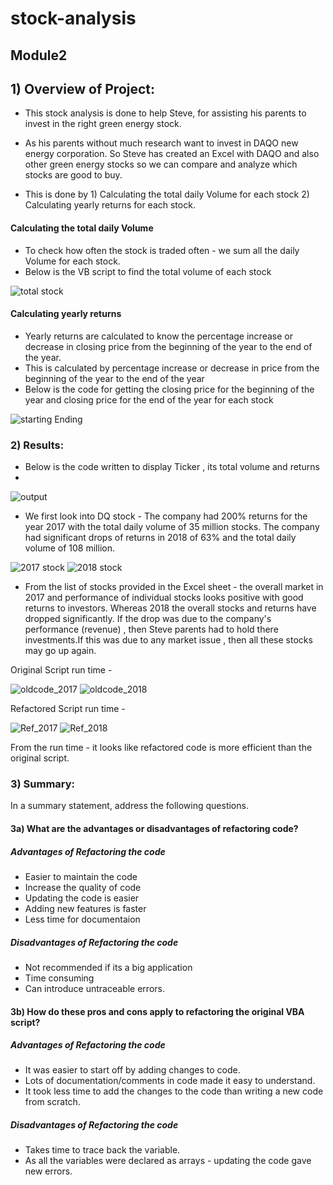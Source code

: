 # stock-analysis
## Module2

## 1) Overview of Project: 

- This stock analysis is done to help Steve, for assisting his parents to invest in the right green energy stock.

- As his parents without much research want to invest in DAQO new energy corporation. So Steve has created an Excel with DAQO and also other green energy stocks so we can compare and analyze which stocks are good to buy.

- This is done by 1) Calculating the total daily Volume for each stock
                  2) Calculating yearly returns for each stock.

#### Calculating the total daily Volume 
- To check how often the stock is traded often - we sum all the daily Volume for each stock.
- Below is the VB script to find the total volume of each stock

![total stock](https://user-images.githubusercontent.com/92698873/140691967-5f6b352f-2b36-497e-98f8-29e15ad8c101.png)


#### Calculating yearly returns
- Yearly returns are calculated to know the percentage increase or decrease in closing price from the beginning of the year to the end of the year.
- This is calculated by percentage increase or decrease in price from the beginning of the year to the end of the year
- Below is the code for getting the closing price for the beginning of the year and closing price for the end of the year for each stock

![starting Ending](https://user-images.githubusercontent.com/92698873/140692019-91679e36-dacb-4b9d-b568-a31bdca82a79.png)

### 2) Results: 
- Below is the code written to display Ticker , its total volume and returns 
-
![output](https://user-images.githubusercontent.com/92698873/140694927-93427083-efea-4294-8421-b419f5cee58f.png)

- We first look into DQ stock - The company had 200% returns for the year 2017 with the total daily volume of 35 million stocks. The company had significant drops of returns in 2018 of 63% and the total daily volume of 108 million.

![2017 stock](https://user-images.githubusercontent.com/92698873/140686763-3b3ba26b-1d0f-44da-988a-0a5a855ced06.png)
![2018 stock](https://user-images.githubusercontent.com/92698873/140687963-0d338b75-da6c-4f1d-85eb-0345898c2d07.png)


- From the list of stocks provided in the Excel sheet - the overall market in 2017 and performance of individual stocks looks positive with good returns to investors. Whereas 2018 the overall stocks and returns have dropped significantly. If the drop was due to the company's performance (revenue) , then Steve parents had to hold there investments.If this was due to any market issue , then all these stocks may go up again.

Original Script run time -

![oldcode_2017](https://user-images.githubusercontent.com/92698873/140689708-c1a66bce-e7b0-4b82-9edb-4805ec276f90.png)
![oldcode_2018](https://user-images.githubusercontent.com/92698873/140689735-9999128b-0b3d-4fd6-9e0c-d5d883227223.png)

Refactored Script run time -

![Ref_2017](https://user-images.githubusercontent.com/92698873/140689792-b041d8dc-1910-4302-a99e-7037ed9b4555.png)
![Ref_2018](https://user-images.githubusercontent.com/92698873/140689797-62475f47-0aa9-4e4a-8a99-cb2c373cf11c.png)

From the run time - it looks like refactored code is more efficient than the original script.

### 3) Summary: 
In a summary statement, address the following questions.
#### 3a) What are the advantages or disadvantages of refactoring code?
##### Advantages of Refactoring the code
- Easier to maintain the code
- Increase the quality of code
- Updating the code is easier
- Adding new features is faster
- Less time for documentaion


##### Disadvantages of Refactoring the code
- Not recommended if its a big application
- Time consuming 
- Can introduce untraceable errors. 

#### 3b) How do these pros and cons apply to refactoring the original VBA script?
##### Advantages of Refactoring the code
- It was easier to start off by adding changes to code.
- Lots of documentation/comments in code made it easy to understand.
- It took less time to add the changes to the code than writing a new code from scratch.

##### Disadvantages of Refactoring the code
- Takes time to trace back the variable.
- As all the variables were declared as arrays - updating the code gave new errors. 

